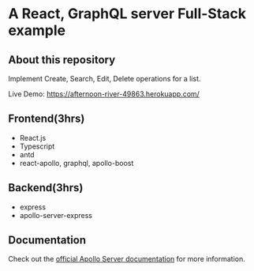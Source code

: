# A React, GraphQL server Full-Stack example

## About this repository

Implement Create, Search, Edit, Delete operations for a list.

Live Demo: https://afternoon-river-49863.herokuapp.com/

## Frontend(3hrs)

- React.js
- Typescript
- antd
- react-apollo, graphql, apollo-boost

## Backend(3hrs)
- express
- apollo-server-express

## Documentation

Check out the [official Apollo Server documentation](https://www.apollographql.com/docs/apollo-server/v2/) for more information.

